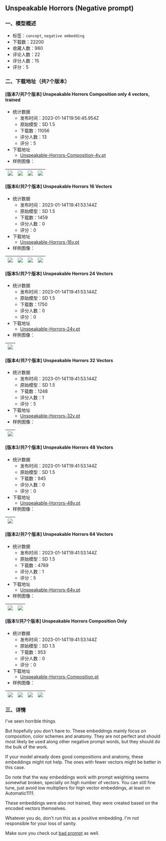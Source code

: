 ## Unspeakable Horrors (Negative prompt)
### 一、模型概述

- 标签：`concept`, `negative embedding`
- 下载数：22200
- 收藏人数：980
- 评论人数：22
- 评分人数：15
- 评分：5

### 二、下载地址（共7个版本）

#### [版本7/共7个版本] Unspeakable Horrors Composition only 4 vectors, trained

- 统计数据
  - 发布时间：2023-01-14T19:56:45.954Z
  - 原始模型：SD 1.5
  - 下载数：11056
  - 评分人数：13
  - 评分：5
- 下载地址
  - [Unspeakable-Horrors-Composition-4v.pt](https://civitai.com/api/download/models/5139)
- 样例图像：

| <img src="https://image.civitai.com/xG1nkqKTMzGDvpLrqFT7WA/0145bad2-795c-4769-3006-82a1bd1f7b00/width=450/38597.jpeg" /> | <img src="https://image.civitai.com/xG1nkqKTMzGDvpLrqFT7WA/90eeda88-bd3e-456c-f23a-365a7c2aee00/width=450/38596.jpeg" /> | <img src="https://image.civitai.com/xG1nkqKTMzGDvpLrqFT7WA/76d50903-867e-4429-bc66-c9eefd0efd00/width=450/38607.jpeg" /> | <img src="https://image.civitai.com/xG1nkqKTMzGDvpLrqFT7WA/630ac8bb-0db7-4e24-c87e-d89ecfb54d00/width=450/38595.jpeg" /> |
| ---- | ---- | ---- | ---- |

#### [版本6/共7个版本] Unspeakable Horrors 16 Vectors

- 统计数据
  - 发布时间：2023-01-14T19:41:53.144Z
  - 原始模型：SD 1.5
  - 下载数：1459
  - 评分人数：0
  - 评分：0
- 下载地址
  - [Unspeakable-Horrors-16v.pt](https://civitai.com/api/download/models/5095)
- 样例图像：

| <img src="https://image.civitai.com/xG1nkqKTMzGDvpLrqFT7WA/dd717196-f2dc-4078-5e16-22e1aa20b000/width=450/37897.jpeg" /> | <img src="https://image.civitai.com/xG1nkqKTMzGDvpLrqFT7WA/93bd6e91-1ad5-47fd-a36b-d9e0fde3e100/width=450/37884.jpeg" /> | <img src="https://image.civitai.com/xG1nkqKTMzGDvpLrqFT7WA/6c6fccaa-7c40-4d23-7e8d-482af0218a00/width=450/37824.jpeg" /> | <img src="https://image.civitai.com/xG1nkqKTMzGDvpLrqFT7WA/9ab7014d-241f-4323-ce67-215c75aca900/width=450/37883.jpeg" /> |
| ---- | ---- | ---- | ---- |

#### [版本5/共7个版本] Unspeakable Horrors 24 Vectors

- 统计数据
  - 发布时间：2023-01-14T19:41:53.144Z
  - 原始模型：SD 1.5
  - 下载数：1750
  - 评分人数：0
  - 评分：0
- 下载地址
  - [Unspeakable-Horrors-24v.pt](https://civitai.com/api/download/models/5100)
- 样例图像：

| <img src="https://image.civitai.com/xG1nkqKTMzGDvpLrqFT7WA/08a6e530-41d1-4c8f-6143-5849ec5a9400/width=450/37880.jpeg" /> |
| ---- |

#### [版本4/共7个版本] Unspeakable Horrors 32 Vectors

- 统计数据
  - 发布时间：2023-01-14T19:41:53.144Z
  - 原始模型：SD 1.5
  - 下载数：1248
  - 评分人数：1
  - 评分：5
- 下载地址
  - [Unspeakable-Horrors-32v.pt](https://civitai.com/api/download/models/5101)
- 样例图像：

| <img src="https://image.civitai.com/xG1nkqKTMzGDvpLrqFT7WA/28e31dfd-a143-4153-0e4a-b2e838bba800/width=450/37881.jpeg" /> |
| ---- |

#### [版本3/共7个版本] Unspeakable Horrors 48 Vectors

- 统计数据
  - 发布时间：2023-01-14T19:41:53.144Z
  - 原始模型：SD 1.5
  - 下载数：945
  - 评分人数：0
  - 评分：0
- 下载地址
  - [Unspeakable-Horrors-48v.pt](https://civitai.com/api/download/models/5102)
- 样例图像：

| <img src="https://image.civitai.com/xG1nkqKTMzGDvpLrqFT7WA/65ef8fcc-ee3f-4bcc-7e23-c0a50f700c00/width=450/37882.jpeg" /> |
| ---- |

#### [版本2/共7个版本] Unspeakable Horrors 64 Vectors

- 统计数据
  - 发布时间：2023-01-14T19:41:53.144Z
  - 原始模型：SD 1.5
  - 下载数：4789
  - 评分人数：1
  - 评分：5
- 下载地址
  - [Unspeakable-Horrors-64v.pt](https://civitai.com/api/download/models/5103)
- 样例图像：

| <img src="https://image.civitai.com/xG1nkqKTMzGDvpLrqFT7WA/75837fad-48dc-4116-44f6-acb4e83ca600/width=450/37886.jpeg" /> | <img src="https://image.civitai.com/xG1nkqKTMzGDvpLrqFT7WA/09949fea-a7a5-4d44-169f-03023f944600/width=450/37885.jpeg" /> |
| ---- | ---- |

#### [版本1/共7个版本] Unspeakable Horrors Composition Only

- 统计数据
  - 发布时间：2023-01-14T19:41:53.144Z
  - 原始模型：SD 1.5
  - 下载数：953
  - 评分人数：0
  - 评分：0
- 下载地址
  - [Unspeakable-Horrors-Composition.pt](https://civitai.com/api/download/models/5109)
- 样例图像：

| <img src="https://image.civitai.com/xG1nkqKTMzGDvpLrqFT7WA/d84879b7-ce31-4d05-c092-b07673ecfc00/width=450/37980.jpeg" /> | <img src="https://image.civitai.com/xG1nkqKTMzGDvpLrqFT7WA/358bd4b6-aa4a-4fbc-192d-852f932d9f00/width=450/37979.jpeg" /> | <img src="https://image.civitai.com/xG1nkqKTMzGDvpLrqFT7WA/50b3942f-18ea-4886-9407-87433e38c500/width=450/37978.jpeg" /> | <img src="https://image.civitai.com/xG1nkqKTMzGDvpLrqFT7WA/2e4776a9-4d32-4fc0-86f9-ae227ab9a500/width=450/37977.jpeg" /> |
| ---- | ---- | ---- | ---- |


### 三、详情
<p>I've seen horrible things.</p><p></p><p>But hopefully you don't have to. These embeddings mainly focus on composition, color schemes and anatomy. They are not perfect and should most likely be used along other negative prompt words, but they should do the bulk of the work.</p><p></p><p>If your model already does good compositions and anatomy, these embeddings might not help. The ones with fewer vectors might be better in this case.</p><p></p><p>Do note that the way embeddings work with prompt weighting seems somewhat broken, specially on high number of vectors. You can still fine tune, just avoid low multipliers for high vector embeddings, at least on Automatic1111.</p><p></p><p>These embeddings were also not trained, they were created based on the encoded vectors themselves.</p><p></p><p>Whatever you do, don't run this as a positive embedding. I'm not responsible for your loss of sanity.</p><p></p><p>Make sure you check out <a rel="ugc" href="https://huggingface.co/datasets/Nerfgun3/bad_prompt/tree/main">bad prompt</a> as well.</p>